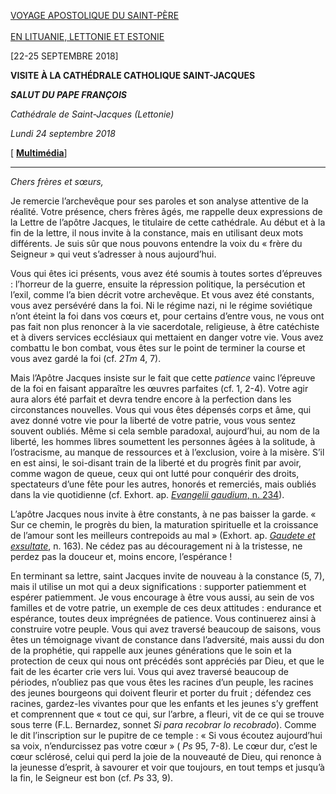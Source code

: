 [VOYAGE APOSTOLIQUE DU SAINT-PÈRE\
\
EN LITUANIE, LETTONIE ET ESTONIE](http://w2.vatican.va/content/francesco/fr/travels/2018/outside/documents/papa-francesco-paesi-baltici_2018.html)

\[22-25 SEPTEMBRE 2018\]

**VISITE À LA CATHÉDRALE CATHOLIQUE SAINT-JACQUES**

***SALUT DU PAPE FRANÇOIS***

*Cathédrale de Saint-Jacques (Lettonie)*

*Lundi 24 septembre 2018*

\[ **[Multimédia](http://w2.vatican.va/content/francesco/fr/events/event.dir.html/content/vaticanevents/fr/2018/9/24/cattedralesangiacomo-lettonia.html)**\]

* * *

*Chers frères et sœurs,*

Je remercie l’archevêque pour ses paroles et son analyse attentive de la réalité. Votre présence, chers frères âgés, me rappelle deux expressions de la Lettre de l’apôtre Jacques, le titulaire de cette cathédrale. Au début et à la fin de la lettre, il nous invite à la constance, mais en utilisant deux mots différents. Je suis sûr que nous pouvons entendre la voix du « frère du Seigneur » qui veut s’adresser à nous aujourd’hui.

Vous qui êtes ici présents, vous avez été soumis à toutes sortes d’épreuves : l’horreur de la guerre, ensuite la répression politique, la persécution et l’exil, comme l’a bien décrit votre archevêque. Et vous avez été constants, vous avez persévéré dans la foi. Ni le régime nazi, ni le régime soviétique n’ont éteint la foi dans vos cœurs et, pour certains d’entre vous, ne vous ont pas fait non plus renoncer à la vie sacerdotale, religieuse, à être catéchiste et à divers services ecclésiaux qui mettaient en danger votre vie. Vous avez combattu le bon combat, vous êtes sur le point de terminer la course et vous avez gardé la foi (cf. *2Tm* 4, 7).

Mais l’Apôtre Jacques insiste sur le fait que cette *patience* vainc l’épreuve de la foi en faisant apparaître les œuvres parfaites (cf. 1, 2-4). Votre agir aura alors été parfait et devra tendre encore à la perfection dans les circonstances nouvelles. Vous qui vous êtes dépensés corps et âme, qui avez donné votre vie pour la liberté de votre patrie, vous vous sentez souvent oubliés. Même si cela semble paradoxal, aujourd’hui, au nom de la liberté, les hommes libres soumettent les personnes âgées à la solitude, à l’ostracisme, au manque de ressources et à l’exclusion, voire à la misère. S’il en est ainsi, le soi-disant train de la liberté et du progrès finit par avoir, comme wagon de queue, ceux qui ont lutté pour conquérir des droits, spectateurs d’une fête pour les autres, honorés et remerciés, mais oubliés dans la vie quotidienne (cf. Exhort. ap. [*Evangelii gaudium*, n. 234](http://w2.vatican.va/content/francesco/fr/apost_exhortations/documents/papa-francesco_esortazione-ap_20131124_evangelii-gaudium.html#Le_tout_est_supérieur_à_la_partie)).

L’apôtre Jacques nous invite à être constants, à ne pas baisser la garde. « Sur ce chemin, le progrès du bien, la maturation spirituelle et la croissance de l’amour sont les meilleurs contrepoids au mal » (Exhort. ap. *[Gaudete et exsultate](http://w2.vatican.va/content/francesco/fr/apost_exhortations/documents/papa-francesco_esortazione-ap_20180319_gaudete-et-exsultate.html)*, n. 163). Ne cédez pas au découragement ni à la tristesse, ne perdez pas la douceur et, moins encore, l’espérance !

En terminant sa lettre, saint Jacques invite de nouveau à la constance (5, 7), mais il utilise un mot qui a deux significations : supporter patiemment et espérer patiemment. Je vous encourage à être vous aussi, au sein de vos familles et de votre patrie, un exemple de ces deux attitudes : endurance et espérance, toutes deux imprégnées de patience. Vous continuerez ainsi à construire votre peuple. Vous qui avez traversé beaucoup de saisons, vous êtes un témoignage vivant de constance dans l’adversité, mais aussi du don de la prophétie, qui rappelle aux jeunes générations que le soin et la protection de ceux qui nous ont précédés sont appréciés par Dieu, et que le fait de les écarter crie vers lui. Vous qui avez traversé beaucoup de périodes, n’oubliez pas que vous êtes les racines d’un peuple, les racines des jeunes bourgeons qui doivent fleurir et porter du fruit ; défendez ces racines, gardez-les vivantes pour que les enfants et les jeunes s’y greffent et comprennent que « tout ce qui, sur l’arbre, a fleuri, vit de ce qui se trouve sous terre (F.L. Bernardez, sonnet *Si para recobrar lo recobrado*). Comme le dit l’inscription sur le pupitre de ce temple : « Si vous écoutez aujourd’hui sa voix, n’endurcissez pas votre cœur » ( *Ps* 95, 7-8). Le cœur dur, c’est le cœur sclérosé, celui qui perd la joie de la nouveauté de Dieu, qui renonce à la jeunesse d’esprit, à savourer et voir que toujours, en tout temps et jusqu’à la fin, le Seigneur est bon (cf. *Ps* 33, 9).